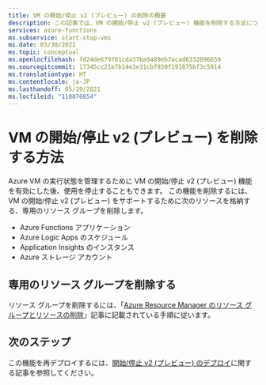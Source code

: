 ```yaml
---
title: VM の開始/停止 v2 (プレビュー) の削除の概要
description: この記事では、VM の開始/停止 v2 (プレビュー) 機能を削除する方法について説明します。
services: azure-functions
ms.subservice: start-stop-vms
ms.date: 03/30/2021
ms.topic: conceptual
ms.openlocfilehash: fd24de679781cda37ba9489eb7acad6332896659
ms.sourcegitcommit: 17345cc21e7b14e3e31cbf920f191875bf3c5914
ms.translationtype: HT
ms.contentlocale: ja-JP
ms.lasthandoff: 05/19/2021
ms.locfileid: "110076854"
---
```

# <a name="how-to-remove-startstop-vms-v2-preview"></a>VM の開始/停止 v2 (プレビュー) を削除する方法

Azure VM の実行状態を管理するために VM の開始/停止 v2 (プレビュー) 機能を有効にした後、使用を停止することもできます。 この機能を削除するには、VM の開始/停止 v2 (プレビュー) をサポートするために次のリソースを格納する、専用のリソース グループを削除します。

- Azure Functions アプリケーション
- Azure Logic Apps のスケジュール
- Application Insights のインスタンス
- Azure ストレージ アカウント

## <a name="delete-the-dedicated-resource-group"></a>専用のリソース グループを削除する

リソース グループを削除するには、「[Azure Resource Manager のリソース グループとリソースの削除](../../azure-resource-manager/management/delete-resource-group.md)」記事に記載されている手順に従います。

## <a name="next-steps"></a>次のステップ

この機能を再デプロイするには、[開始/停止 v2 (プレビュー) のデプロイ](deploy.md)に関する記事を参照してください。